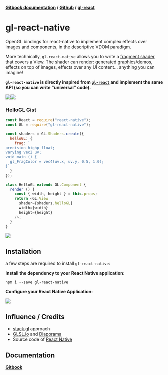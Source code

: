 **[Gitbook documentation](http://projectseptemberinc.gitbooks.io/gl-react/content/) / [Github](https://github.com/ProjectSeptemberInc/gl-react-native/) / [gl-react](https://github.com/ProjectSeptemberInc/gl-react/)**

# gl-react-native

OpenGL bindings for react-native to implement complex effects over images and components, in the descriptive VDOM paradigm.

More technically, `gl-react-native` allows you to write a [fragment shader](https://www.opengl.org/wiki/Fragment_Shader) that covers a View. The shader can render: generated graphics/demos, effects on top of images, effects over any UI content... anything you can imagine!

**`gl-react-native` is directly inspired from [`gl-react`](http://github.com/ProjectSeptemberInc/gl-react) and implement the same API (so you can write "universal" code).**

[![](https://github.com/ProjectSeptemberInc/gl-react-native/raw/master/imgs/simple.gif)](./Examples/Simple)[![](https://github.com/ProjectSeptemberInc/gl-react-native/raw/master/imgs/advancedeffects.gif)](./Examples/AdvancedEffects)

### HelloGL Gist

```js
const React = require("react-native");
const GL = require("gl-react-native");

const shaders = GL.Shaders.create({
  helloGL: {
    frag: `
precision highp float;
varying vec2 uv;
void main () {
  gl_FragColor = vec4(uv.x, uv.y, 0.5, 1.0);
}`
  }
});

class HelloGL extends GL.Component {
  render () {
    const { width, height } = this.props;
    return <GL.View
      shader={shaders.helloGL}
      width={width}
      height={height}
    />;
  }
}
```

![](https://github.com/ProjectSeptemberInc/gl-react-native/raw/master/imgs/hellogl.jpg)

## Installation

a few steps are required to install `gl-react-native`:

**Install the dependency to your React Native application:**

```
npm i --save gl-react-native
```

**Configure your React Native Application:**

![](https://github.com/ProjectSeptemberInc/gl-react-native/raw/master/imgs/install-steps.png)


## Influence / Credits

- [stack.gl](http://stack.gl/) approach
- [GLSL.io](http://glsl.io/) and [Diaporama](https://github.com/gre/diaporama)
- Source code of [React Native](https://github.com/facebook/react-native)

## Documentation

[**Gitbook**](http://projectseptemberinc.gitbooks.io/gl-react/content/)
